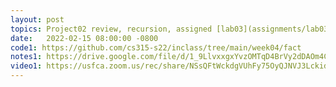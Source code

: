 ```yaml
---
layout: post
topics: Project02 review, recursion, assigned [lab03](assignments/lab03.html) due 2/21
date:   2022-02-15 08:00:00 -0800
code1: https://github.com/cs315-s22/inclass/tree/main/week04/fact
notes1: https://drive.google.com/file/d/1_9LlvxxgxYvzOMTqD4BrVy2dDAOm4CFS/view?usp=sharing
video1: https://usfca.zoom.us/rec/share/NSsQFtWckdgVUhFy75OyQJNVJ3LckidZ6Kaljw477PJ8Dz8G-Uf6RwX-ASGSrvyF.M0OFr3DLzK1bS-KT
---
```

